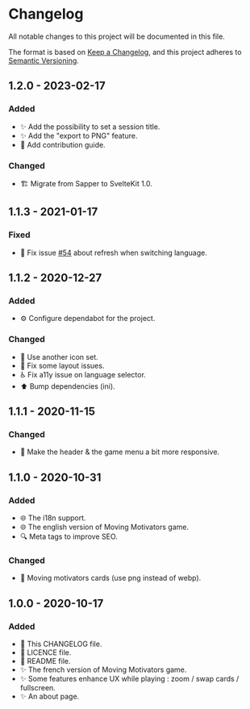 # Changelog

All notable changes to this project will be documented in this file.

The format is based on [Keep a Changelog](https://keepachangelog.com/en/1.0.0/),
and this project adheres to [Semantic Versioning](https://semver.org/spec/v2.0.0.html).

## 1.2.0 - 2023-02-17

### Added

- ✨ Add the possibility to set a session title.
- ✨ Add the "export to PNG" feature.
- 📝 Add contribution guide.

### Changed

- 🏗️ Migrate from Sapper to SvelteKit 1.0.

## 1.1.3 - 2021-01-17

### Fixed

- 🐛 Fix issue [#54](https://github.com/anthonylegoas/moving-motivators/issues/54) about refresh when switching language.

## 1.1.2 - 2020-12-27

### Added

- ⚙️ Configure dependabot for the project.

### Changed

- 🍱 Use another icon set.
- 💄 Fix some layout issues.
- ♿️ Fix a11y issue on language selector.
- ⬆️ Bump dependencies (ini).

## 1.1.1 - 2020-11-15

### Changed

- 💄 Make the header & the game menu a bit more responsive.

## 1.1.0 - 2020-10-31

### Added

- 🌐 The i18n support.
- 🌐 The english version of Moving Motivators game.
- 🔍 Meta tags to improve SEO.

### Changed

- 🍱 Moving motivators cards (use png instead of webp).

## 1.0.0 - 2020-10-17

### Added

- 📝 This CHANGELOG file.
- 📝 LICENCE file.
- 📝 README file.
- ✨ The french version of Moving Motivators game.
- ✨ Some features enhance UX while playing : zoom / swap cards / fullscreen.
- ✨ An about page.
